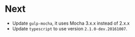 # Next

- Update `gulp-mocha`, it uses Mocha 3.x.x instead of 2.x.x
- Update `typescript` to use version `2.1.0-dev.20161007`.
